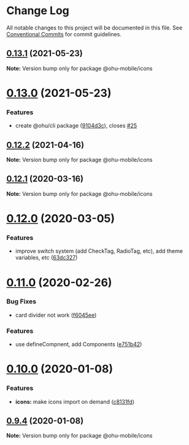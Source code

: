# Change Log

All notable changes to this project will be documented in this file.
See [Conventional Commits](https://conventionalcommits.org) for commit guidelines.

## [0.13.1](https://github.com/jeffwcx/ohu-mobile/compare/@ohu-mobile/icons@0.13.0...@ohu-mobile/icons@0.13.1) (2021-05-23)

**Note:** Version bump only for package @ohu-mobile/icons





# [0.13.0](https://github.com/jeffwcx/ohu-mobile/compare/@ohu-mobile/icons@0.12.2...@ohu-mobile/icons@0.13.0) (2021-05-23)


### Features

* create @ohu/cli package ([9104d3c](https://github.com/jeffwcx/ohu-mobile/commit/9104d3ce46bd6ec3795e2b39aca523561cb3e68e)), closes [#25](https://github.com/jeffwcx/ohu-mobile/issues/25)





## [0.12.2](https://github.com/jeffwcx/ohu-mobile/compare/@ohu-mobile/icons@0.12.1...@ohu-mobile/icons@0.12.2) (2021-04-16)

**Note:** Version bump only for package @ohu-mobile/icons





## [0.12.1](https://github.com/jeffwcx/ohu-mobile/compare/@ohu-mobile/icons@0.12.0...@ohu-mobile/icons@0.12.1) (2020-03-16)

**Note:** Version bump only for package @ohu-mobile/icons





# [0.12.0](https://github.com/jeffwcx/ohu-mobile/compare/@ohu-mobile/icons@0.11.0...@ohu-mobile/icons@0.12.0) (2020-03-05)


### Features

* improve switch system (add CheckTag, RadioTag, etc), add theme variables, etc ([63dc327](https://github.com/jeffwcx/ohu-mobile/commit/63dc327e11bf3cd052632220f5d60aeb6baf9bd8))





# [0.11.0](https://github.com/jeffwcx/ohu-mobile/compare/@ohu-mobile/icons@0.10.0...@ohu-mobile/icons@0.11.0) (2020-02-26)


### Bug Fixes

* card divider not work ([f6045ee](https://github.com/jeffwcx/ohu-mobile/commit/f6045ee182b62482e8609f78236f3985d0dbebdd))


### Features

* use defineCompnent, add Components ([e751b42](https://github.com/jeffwcx/ohu-mobile/commit/e751b4202d79add1a59a1a85917080e67cc264ae))





# [0.10.0](https://github.com/jeffwcx/ohu-mobile/compare/@ohu-mobile/icons@0.9.4...@ohu-mobile/icons@0.10.0) (2020-01-08)


### Features

* **icons:** make icons import on demand ([c8131fd](https://github.com/jeffwcx/ohu-mobile/commit/c8131fd47a4975d5ac1f4f17fc4092c0c8eeedc8))





## [0.9.4](https://github.com/jeffwcx/ohu-mobile/compare/@ohu-mobile/icons@0.9.3...@ohu-mobile/icons@0.9.4) (2020-01-08)

**Note:** Version bump only for package @ohu-mobile/icons
